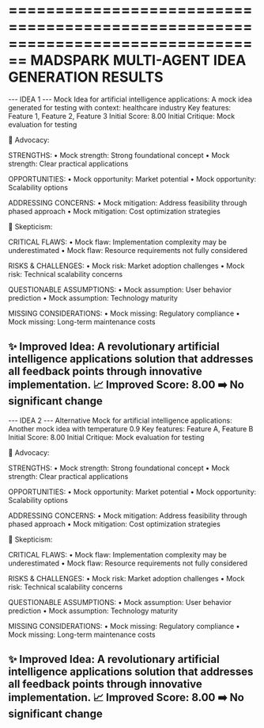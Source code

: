 ================================================================================
MADSPARK MULTI-AGENT IDEA GENERATION RESULTS
================================================================================

--- IDEA 1 ---
Mock Idea for artificial intelligence applications: A mock idea generated for testing with context: healthcare industry Key features: Feature 1, Feature 2, Feature 3
Initial Score: 8.00
Initial Critique: Mock evaluation for testing

🔷 Advocacy:

STRENGTHS:
• Mock strength: Strong foundational concept
• Mock strength: Clear practical applications

OPPORTUNITIES:
• Mock opportunity: Market potential
• Mock opportunity: Scalability options

ADDRESSING CONCERNS:
• Mock mitigation: Address feasibility through phased approach
• Mock mitigation: Cost optimization strategies

🔶 Skepticism:

CRITICAL FLAWS:
• Mock flaw: Implementation complexity may be underestimated
• Mock flaw: Resource requirements not fully considered

RISKS & CHALLENGES:
• Mock risk: Market adoption challenges
• Mock risk: Technical scalability concerns

QUESTIONABLE ASSUMPTIONS:
• Mock assumption: User behavior prediction
• Mock assumption: Technology maturity

MISSING CONSIDERATIONS:
• Mock missing: Regulatory compliance
• Mock missing: Long-term maintenance costs

✨ Improved Idea:
A revolutionary artificial intelligence applications solution that addresses all feedback points through innovative implementation.
📈 Improved Score: 8.00
➡️  No significant change
--------------------------------------------------------------------------------

--- IDEA 2 ---
Alternative Mock for artificial intelligence applications: Another mock idea with temperature 0.9 Key features: Feature A, Feature B
Initial Score: 8.00
Initial Critique: Mock evaluation for testing

🔷 Advocacy:

STRENGTHS:
• Mock strength: Strong foundational concept
• Mock strength: Clear practical applications

OPPORTUNITIES:
• Mock opportunity: Market potential
• Mock opportunity: Scalability options

ADDRESSING CONCERNS:
• Mock mitigation: Address feasibility through phased approach
• Mock mitigation: Cost optimization strategies

🔶 Skepticism:

CRITICAL FLAWS:
• Mock flaw: Implementation complexity may be underestimated
• Mock flaw: Resource requirements not fully considered

RISKS & CHALLENGES:
• Mock risk: Market adoption challenges
• Mock risk: Technical scalability concerns

QUESTIONABLE ASSUMPTIONS:
• Mock assumption: User behavior prediction
• Mock assumption: Technology maturity

MISSING CONSIDERATIONS:
• Mock missing: Regulatory compliance
• Mock missing: Long-term maintenance costs

✨ Improved Idea:
A revolutionary artificial intelligence applications solution that addresses all feedback points through innovative implementation.
📈 Improved Score: 8.00
➡️  No significant change
--------------------------------------------------------------------------------